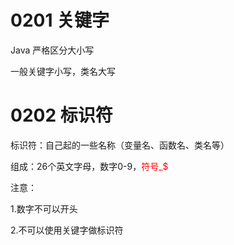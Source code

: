 # 0201 关键字
Java 严格区分大小写

一般关键字小写，类名大写
# 0202 标识符
标识符：自己起的一些名称（变量名、函数名、类名等）

组成：26个英文字母，数字0-9，<font color=Red>符号_$</font>

注意：

1.数字不可以开头

2.不可以使用关键字做标识符